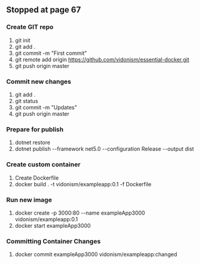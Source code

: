 ## Stopped at page 67


### Create GIT repo
1. git init
2. git add .
3. git commit -m "First commit"
4. git remote add origin https://github.com/vidonism/essential-docker.git
5. git push origin master


### Commit new changes
1. git add .
2. git status
3. git commit -m "Updates"
4. git push origin master


### Prepare for publish
1. dotnet restore
2. dotnet publish --framework net5.0 --configuration Release --output dist


### Create custom container
1. Create Dockerfile
2. docker build . -t vidonism/exampleapp:0.1 -f Dockerfile


### Run new image
1. docker create -p 3000:80 --name exampleApp3000 vidonism/exampleapp:0.1
2. docker start exampleApp3000


### Committing Container Changes
1. docker commit exampleApp3000 vidonism/exampleapp:changed


